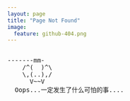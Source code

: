 ```yaml
---
layout: page
title: "Page Not Found"
image:
  feature: github-404.png
---  
```


<!----------------------------------------------------------------
         mm
      /^(  )^\                     Ascii arts included in this page:
      \,(..),/                     - R2D2, provided by: http://www.chris.com/
        V~~V                       - Texts, generated from: http://www.network-science.de/ascii/  
                                   http://azeril.github.io
            
------------------------------------------------------------------>

  <style>
    pre {
          background: none;
          border: none;
    }
  </style>

  <pre>         
-------mm-
    /^(  )^\   
    \,(..),/ 
      V~~V           
  Oops...一定发生了什么可怕的事....                       
    </pre>